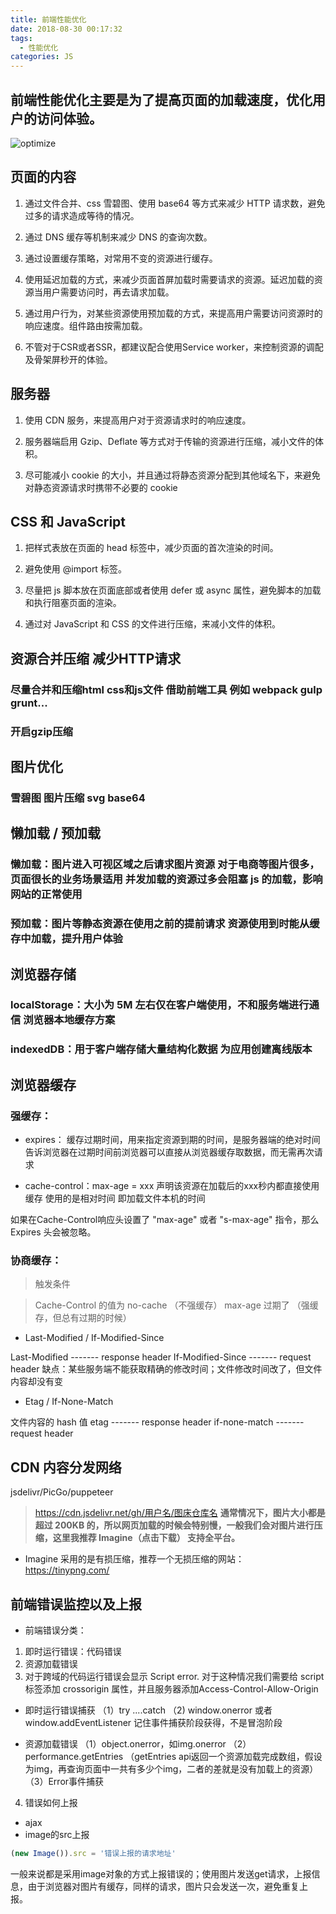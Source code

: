```yaml
---
title: 前端性能优化
date: 2018-08-30 00:17:32
tags:
  - 性能优化
categories: JS
---
```


前端性能优化主要是为了提高页面的加载速度，优化用户的访问体验。
---
<!--more-->

![optimize](http://cdn.mydearest.cn/blog/images/optimize.png)

## 页面的内容
1. 通过文件合并、css 雪碧图、使用 base64 等方式来减少 HTTP 请求数，避免过多的请求造成等待的情况。

2. 通过 DNS 缓存等机制来减少 DNS 的查询次数。

3. 通过设置缓存策略，对常用不变的资源进行缓存。

4. 使用延迟加载的方式，来减少页面首屏加载时需要请求的资源。延迟加载的资源当用户需要访问时，再去请求加载。

5. 通过用户行为，对某些资源使用预加载的方式，来提高用户需要访问资源时的响应速度。组件路由按需加载。

6. 不管对于CSR或者SSR，都建议配合使用Service worker，来控制资源的调配及骨架屏秒开的体验。

## 服务器
1. 使用 CDN 服务，来提高用户对于资源请求时的响应速度。

2. 服务器端启用 Gzip、Deflate 等方式对于传输的资源进行压缩，减小文件的体积。

3. 尽可能减小 cookie 的大小，并且通过将静态资源分配到其他域名下，来避免对静态资源请求时携带不必要的 cookie

## CSS 和 JavaScript
1. 把样式表放在页面的 head 标签中，减少页面的首次渲染的时间。

2. 避免使用 @import 标签。

3. 尽量把 js 脚本放在页面底部或者使用 defer 或 async 属性，避免脚本的加载和执行阻塞页面的渲染。

4. 通过对 JavaScript 和 CSS 的文件进行压缩，来减小文件的体积。

## 资源合并压缩 减少HTTP请求
### 尽量合并和压缩html css和js文件 借助前端工具 例如 webpack gulp grunt...
### 开启gzip压缩

## 图片优化
### 雪碧图 图片压缩 svg base64

## 懒加载 / 预加载
### 懒加载：图片进入可视区域之后请求图片资源 对于电商等图片很多，页面很长的业务场景适用 并发加载的资源过多会阻塞 js 的加载，影响网站的正常使用
### 预加载：图片等静态资源在使用之前的提前请求 资源使用到时能从缓存中加载，提升用户体验

## 浏览器存储
### localStorage：大小为 5M 左右仅在客户端使用，不和服务端进行通信 浏览器本地缓存方案
### indexedDB：用于客户端存储大量结构化数据 为应用创建离线版本

## 浏览器缓存
### 强缓存：

- expires：
缓存过期时间，用来指定资源到期的时间，是服务器端的绝对时间
告诉浏览器在过期时间前浏览器可以直接从浏览器缓存取数据，而无需再次请求

- cache-control：max-age = xxx
声明该资源在加载后的xxx秒内都直接使用缓存 使用的是相对时间 即加载文件本机的时间

如果在Cache-Control响应头设置了 "max-age" 或者 "s-max-age" 指令，那么 Expires 头会被忽略。


### 协商缓存：

> 触发条件

> Cache-Control 的值为 no-cache （不强缓存）
> max-age 过期了 （强缓存，但总有过期的时候）

- Last-Modified / If-Modified-Since

Last-Modified ------- response header
If-Modified-Since ------- request header
缺点：某些服务端不能获取精确的修改时间；文件修改时间改了，但文件内容却没有变

- Etag / If-None-Match

文件内容的 hash 值
etag ------- response header
if-none-match ------- request header

## CDN 内容分发网络
jsdelivr/PicGo/puppeteer

> https://cdn.jsdelivr.net/gh/用户名/图床仓库名
**通常情况下，图片大小都是超过 200KB 的，所以网页加载的时候会特别慢，一般我们会对图片进行压缩，这里我推荐 Imagine（点击下载） 支持全平台。**

- Imagine 采用的是有损压缩，推荐一个无损压缩的网站：https://tinypng.com/

## 前端错误监控以及上报
- 前端错误分类：

1. 即时运行错误：代码错误
2. 资源加载错误
3. 对于跨域的代码运行错误会显示 Script error. 对于这种情况我们需要给 script 标签添加 crossorigin 属性，并且服务器添加Access-Control-Allow-Origin

- 即时运行错误捕获
（1）try ....catch
（2) window.onerror 或者 window.addEventListener 记住事件捕获阶段获得，不是冒泡阶段


- 资源加载错误
（1）object.onerror，如img.onerror
（2）performance.getEntries （getEntries api返回一个资源加载完成数组，假设为img，再查询页面中一共有多少个img，二者的差就是没有加载上的资源）
（3）Error事件捕获

4. 错误如何上报
- ajax
- image的src上报
```js
(new Image()).src = '错误上报的请求地址'
```

一般来说都是采用image对象的方式上报错误的；使用图片发送get请求，上报信息，由于浏览器对图片有缓存，同样的请求，图片只会发送一次，避免重复上
报。

